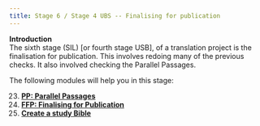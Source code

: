 ```yaml
---
title: Stage 6 / Stage 4 UBS -- Finalising for publication
---
```

**Introduction**  
The sixth stage (SIL) [or fourth stage USB], of a translation project is the finalisation for publication. This involves redoing many of the previous checks.
It also involved checking the Parallel Passages.

The following modules will help you in this stage:

23. [**PP: Parallel Passages**](PP.md)
24. [**FFP: Finalising for Publication**](FFP.md)
25. [**Create a study Bible**](StudyBibles.md)


